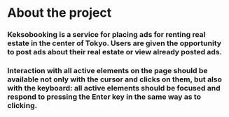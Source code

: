 # About the project
### Keksobooking is a service for placing ads for renting real estate in the center of Tokyo. Users are given the opportunity to post ads about their real estate or view already posted ads.
### Interaction with all active elements on the page should be available not only with the cursor and clicks on them, but also with the keyboard: all active elements should be focused and respond to pressing the Enter key in the same way as to clicking.
